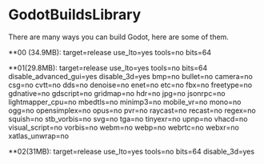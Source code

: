 # GodotBuildsLibrary
There are many ways you can build Godot, here are some of them.

**00 (34.9MB):
target=release 
use_lto=yes 
tools=no 
bits=64

**01(29.8MB):
target=release 
use_lto=yes 
tools=no 
bits=64 
disable_advanced_gui=yes 
disable_3d=yes 
bmp=no 
bullet=no 
camera=no 
csg=no 
cvtt=no 
dds=no 
denoise=no 
enet=no 
etc=no 
fbx=no 
freetype=no 
gdnative=no 
gdscript=no 
gridmap=no 
hdr=no 
jpg=no 
jsonrpc=no 
lightmapper_cpu=no 
mbedtls=no 
minimp3=no 
mobile_vr=no 
mono=no 
ogg=no 
opensimplex=no 
opus=no 
pvr=no 
raycast=no 
recast=no 
regex=no 
squish=no 
stb_vorbis=no 
svg=no 
tga=no 
tinyexr=no 
upnp=no 
vhacd=no 
visual_script=no 
vorbis=no 
webm=no 
webp=no 
webrtc=no 
webxr=no 
xatlas_unwrap=no

**02(31MB):
target=release 
use_lto=yes 
tools=no 
bits=64 
disable_3d=yes

